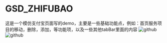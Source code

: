 # GSD_ZHIFUBAO
这是一个模仿支付宝页面写的demo，主要是一些基础功能点，例如：首页服务项目的移动，删除，添加，等功能项，以及一些其他tabBar里面的内容
![github](https://github.com/sunyuanofchina/GSD_ZHIFUBAO/blob/master/image/demo1.png "github")  
![github](https://github.com/sunyuanofchina/GSD_ZHIFUBAO/blob/master/image/demo2.png "github")  
